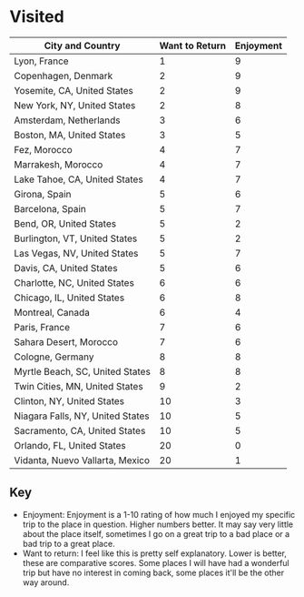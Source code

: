 # Visited
| City and Country | Want to Return | Enjoyment |
| -------------------------------- | -------------- | --------- |
| Lyon, France | 1 | 9 |
| Copenhagen, Denmark | 2 | 9 |
| Yosemite, CA, United States | 2 | 9 |
| New York, NY, United States | 2 | 8 |
| Amsterdam, Netherlands | 3 | 6 |
| Boston, MA, United States | 3 | 5 |
| Fez, Morocco | 4 | 7 |
| Marrakesh, Morocco | 4 | 7 |
| Lake Tahoe, CA, United States | 4 | 7 |
| Girona, Spain | 5 | 6 |
| Barcelona, Spain | 5 | 7 |
| Bend, OR, United States | 5 | 2 |
| Burlington, VT, United States | 5 | 2 |
| Las Vegas, NV, United States | 5 | 7 |
| Davis, CA, United States | 5 | 6 |
| Charlotte, NC, United States | 6 | 6 |
| Chicago, IL, United States | 6 | 8 |
| Montreal, Canada | 6 | 4 |
| Paris, France | 7 | 6 |
| Sahara Desert, Morocco | 7 | 6 |
| Cologne, Germany | 8 | 8 |
| Myrtle Beach, SC, United States | 8 | 8 |
| Twin Cities, MN, United States | 9 | 2 |
| Clinton, NY, United States | 10 | 3 |
| Niagara Falls, NY, United States | 10 | 5 |
| Sacramento, CA, United States | 10 | 5 |
| Orlando, FL, United States | 20 | 0 |
| Vidanta, Nuevo Vallarta, Mexico | 20 | 1 |

## Key
- Enjoyment: Enjoyment is a 1-10 rating of how much I enjoyed my specific trip to the place in question. Higher numbers better. It may say very little about the place itself, sometimes I go on a great trip to a bad place or a bad trip to a great place. 
- Want to return: I feel like this is pretty self explanatory. Lower is better, these are comparative scores. Some places I will have had a wonderful trip but have no interest in coming back, some places it'll be the other way around. 
